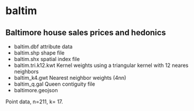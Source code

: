 baltim
======

Baltimore house sales prices and hedonics
-----------------------------------------

* baltim.dbf attribute data
* baltim.shp shape file
* baltim.shx spatial index file
* baltim.tri.k12.kwt Kernel weights using a triangular kernel with 12 neares
  neighbors
* baltim_k4.gwt Nearest neighbor weights (4nn)
* baltim_q.gal Queen contiguity file
* baltimore.geojson

Point data, n=211, k= 17.
